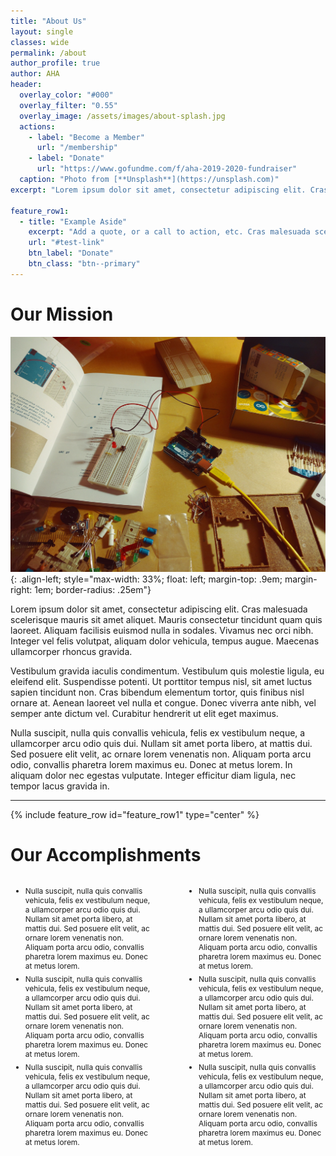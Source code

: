 ```yaml
---
title: "About Us"
layout: single
classes: wide
permalink: /about
author_profile: true
author: AHA
header:
  overlay_color: "#000"
  overlay_filter: "0.55"
  overlay_image: /assets/images/about-splash.jpg
  actions:
    - label: "Become a Member"
      url: "/membership"
    - label: "Donate"
      url: "https://www.gofundme.com/f/aha-2019-2020-fundraiser"
  caption: "Photo from [**Unsplash**](https://unsplash.com)"
excerpt: "Lorem ipsum dolor sit amet, consectetur adipiscing elit. Cras malesuada scelerisque mauris sit amet aliquet. Mauris consectetur tincidunt quam quis laoreet."

feature_row1:
  - title: "Example Aside"
    excerpt: "Add a quote, or a call to action, etc. Cras malesuada scelerisque mauris sit amet aliquet. Mauris consectetur tincidunt quam quis laoreet."
    url: "#test-link"
    btn_label: "Donate"
    btn_class: "btn--primary"
---
```


# Our Mission

![image-left](/assets/images/mission-filler-1.jpg){: .align-left; style="max-width: 33%; float: left; margin-top: .9em; margin-right: 1em; border-radius: .25em"}

Lorem ipsum dolor sit amet, consectetur adipiscing elit. Cras malesuada scelerisque mauris sit amet aliquet. Mauris consectetur tincidunt quam quis laoreet. Aliquam facilisis euismod nulla in sodales. Vivamus nec orci nibh. Integer vel felis volutpat, aliquam dolor vehicula, tempus augue. Maecenas ullamcorper rhoncus gravida. 

Vestibulum gravida iaculis condimentum. Vestibulum quis molestie ligula, eu eleifend elit. Suspendisse potenti. Ut porttitor tempus nisl, sit amet luctus sapien tincidunt non. Cras bibendum elementum tortor, quis finibus nisl ornare at. Aenean laoreet vel nulla et congue. Donec viverra ante nibh, vel semper ante dictum vel. Curabitur hendrerit ut elit eget maximus.

Nulla suscipit, nulla quis convallis vehicula, felis ex vestibulum neque, a ullamcorper arcu odio quis dui. Nullam sit amet porta libero, at mattis dui. Sed posuere elit velit, ac ornare lorem venenatis non. Aliquam porta arcu odio, convallis pharetra lorem maximus eu. Donec at metus lorem. In aliquam dolor nec egestas vulputate. Integer efficitur diam ligula, nec tempor lacus gravida in.

<hr>

{% include feature_row id="feature_row1" type="center" %}

# Our Accomplishments

<div style="width: 45%; float: left">
  <ul>
    <li style="font-size: .85em; padding-bottom: .5em;">
      Nulla suscipit, nulla quis convallis vehicula, felis ex vestibulum neque, a ullamcorper arcu odio quis dui. Nullam sit amet porta libero, at mattis dui. Sed posuere elit velit, ac ornare lorem venenatis non. Aliquam porta arcu odio, convallis pharetra lorem maximus eu. Donec at metus lorem.
    </li>
    <li style="font-size: .85em; padding-bottom: .5em;">
      Nulla suscipit, nulla quis convallis vehicula, felis ex vestibulum neque, a ullamcorper arcu odio quis dui. Nullam sit amet porta libero, at mattis dui. Sed posuere elit velit, ac ornare lorem venenatis non. Aliquam porta arcu odio, convallis pharetra lorem maximus eu. Donec at metus lorem.
    </li>
    <li style="font-size: .85em; padding-bottom: .5em;">
      Nulla suscipit, nulla quis convallis vehicula, felis ex vestibulum neque, a ullamcorper arcu odio quis dui. Nullam sit amet porta libero, at mattis dui. Sed posuere elit velit, ac ornare lorem venenatis non. Aliquam porta arcu odio, convallis pharetra lorem maximus eu. Donec at metus lorem.
    </li>
  </ul>
</div>

<div style="width: 45%; float: right">
  <ul>
    <li style="font-size: .85em; padding-bottom: .5em;">
      Nulla suscipit, nulla quis convallis vehicula, felis ex vestibulum neque, a ullamcorper arcu odio quis dui. Nullam sit amet porta libero, at mattis dui. Sed posuere elit velit, ac ornare lorem venenatis non. Aliquam porta arcu odio, convallis pharetra lorem maximus eu. Donec at metus lorem.
    </li>
    <li  style="font-size: .85em; padding-bottom: .5em;">
      Nulla suscipit, nulla quis convallis vehicula, felis ex vestibulum neque, a ullamcorper arcu odio quis dui. Nullam sit amet porta libero, at mattis dui. Sed posuere elit velit, ac ornare lorem venenatis non. Aliquam porta arcu odio, convallis pharetra lorem maximus eu. Donec at metus lorem.
    </li>
    <li style="font-size: .85em; padding-bottom: .5em;">
      Nulla suscipit, nulla quis convallis vehicula, felis ex vestibulum neque, a ullamcorper arcu odio quis dui. Nullam sit amet porta libero, at mattis dui. Sed posuere elit velit, ac ornare lorem venenatis non. Aliquam porta arcu odio, convallis pharetra lorem maximus eu. Donec at metus lorem.
    </li>
  </ul>
</div>